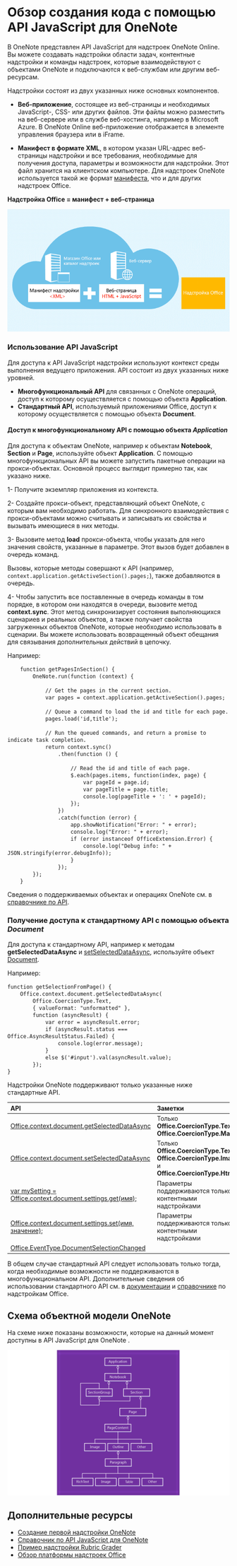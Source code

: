 # Обзор создания кода с помощью API JavaScript для OneNote

В OneNote представлен API JavaScript для надстроек OneNote Online. Вы можете создавать надстройки области задач, контентные надстройки и команды надстроек, которые взаимодействуют с объектами OneNote и подключаются к веб-службам или другим веб-ресурсам.

Надстройки состоят из двух указанных ниже основных компонентов.

- **Веб-приложение**, состоящее из веб-страницы и необходимых JavaScript-, CSS- или других файлов. Эти файлы можно разместить на веб-сервере или в службе веб-хостинга, например в Microsoft Azure. В OneNote Online веб-приложение отображается в элементе управления браузера или в iFrame.
    
- **Манифест в формате XML**, в котором указан URL-адрес веб-страницы надстройки и все требования, необходимые для получения доступа, параметры и возможности для надстройки. Этот файл хранится на клиентском компьютере. Для надстроек OneNote используется такой же формат [манифеста](https://dev.office.com/docs/add-ins/overview/add-in-manifests), что и для других надстроек Office.

**Надстройка Office = манифест + веб-страница**

![Надстройка Office состоит из манифеста и веб-страницы](../../images/onenote-add-in.png)

### Использование API JavaScript

Для доступа к API JavaScript надстройки используют контекст среды выполнения ведущего приложения. API состоит из двух указанных ниже уровней. 

- **Многофункциональный API** для связанных с OneNote операций, доступ к которому осуществляется с помощью объекта **Application**.
- **Стандартный API**, используемый приложениями Office, доступ к которому осуществляется с помощью объекта **Document**.

#### Доступ к многофункциональному API с помощью объекта *Application*

Для доступа к объектам OneNote, например к объектам **Notebook**, **Section** и **Page**, используйте объект **Application**. С помощью многофункциональных API вы можете запустить пакетные операции на прокси-объектах. Основной процесс выглядит примерно так, как указано ниже. 

1- Получите экземпляр приложения из контекста.

2- Создайте прокси-объект, представляющий объект OneNote, с которым вам необходимо работать. Для синхронного взаимодействия с прокси-объектами можно считывать и записывать их свойства и вызывать имеющиеся в них методы. 

3- Вызовите метод **load** прокси-объекта, чтобы указать для него значения свойств, указанные в параметре. Этот вызов будет добавлен в очередь команд. 

   Вызовы, которые методы совершают к API (например, `context.application.getActiveSection().pages;`), также добавляются в очередь.
    
4- Чтобы запустить все поставленные в очередь команды в том порядке, в котором они находятся в очереди, вызовите метод **context.sync**. Этот метод синхронизирует состояния выполняющихся сценариев и реальных объектов, а также получает свойства загруженных объектов OneNote, которые необходимо использовать в сценарии. Вы можете использовать возвращенный объект обещания для связывания дополнительных действий в цепочку.

Например: 

```
    function getPagesInSection() {
        OneNote.run(function (context) {
            
            // Get the pages in the current section.
            var pages = context.application.getActiveSection().pages;
            
            // Queue a command to load the id and title for each page.            
            pages.load('id,title');
            
            // Run the queued commands, and return a promise to indicate task completion.
            return context.sync()
                .then(function () {
                    
                    // Read the id and title of each page. 
                    $.each(pages.items, function(index, page) {
                        var pageId = page.id;
                        var pageTitle = page.title;
                        console.log(pageTitle + ': ' + pageId); 
                    });
                })
                .catch(function (error) {
                    app.showNotification("Error: " + error);
                    console.log("Error: " + error);
                    if (error instanceof OfficeExtension.Error) {
                        console.log("Debug info: " + JSON.stringify(error.debugInfo));
                    }
                });
        });
    }
```

Сведения о поддерживаемых объектах и операциях OneNote см. в [справочнике по API](../../reference/onenote/onenote-add-ins-javascript-reference.md).

### Получение доступа к стандартному API с помощью объекта *Document*

Для доступа к стандартному API, например к методам **getSelectedDataAsync** и [setSelectedDataAsync](https://dev.office.com/reference/add-ins/shared/document.getselecteddataasync), используйте объект [Document](https://dev.office.com/reference/add-ins/shared/document.setselecteddataasync). 

Например:  

```
function getSelectionFromPage() {
    Office.context.document.getSelectedDataAsync(
        Office.CoercionType.Text,
        { valueFormat: "unformatted" },
        function (asyncResult) {
            var error = asyncResult.error;
            if (asyncResult.status === Office.AsyncResultStatus.Failed) {
                console.log(error.message);
            }
            else $('#input').val(asyncResult.value);
        });
}
```
Надстройки OneNote поддерживают только указанные ниже стандартные API.

| API | Заметки |
|:------|:------|
| [Office.context.document.getSelectedDataAsync](https://msdn.microsoft.com/en-us/library/office/fp142294.aspx) | Только **Office.CoercionType.Text** и **Office.CoercionType.Matrix** |
| [Office.context.document.setSelectedDataAsync](https://msdn.microsoft.com/en-us/library/office/fp142145.aspx) | Только **Office.CoercionType.Text**, **Office.CoercionType.Image** и **Office.CoercionType.Html** | 
| [var mySetting = Office.context.document.settings.get(имя);](https://msdn.microsoft.com/en-us/library/office/fp142180.aspx) | Параметры поддерживаются только контентными надстройками | 
| [Office.context.document.settings.set(имя, значение);](https://msdn.microsoft.com/en-us/library/office/fp161063.aspx) | Параметры поддерживаются только контентными надстройками | 
| [Office.EventType.DocumentSelectionChanged](https://dev.office.com/reference/add-ins/shared/document.selectionchanged.event) ||

В общем случае стандартный API следует использовать только тогда, когда необходимые возможности не поддерживаются в многофункциональном API. Дополнительные сведения об использовании стандартного API см. в [документации](https://dev.office.com/docs/add-ins/overview/office-add-ins) и [справочнике](https://dev.office.com/reference/add-ins/javascript-api-for-office) по надстройкам Office.


<a name="om-diagram"></a>
## Схема объектной модели OneNote 
На схеме ниже показаны возможности, которые на данный момент доступны в API JavaScript для OneNote .

  ![Схема объектной модели OneNote](../../images/onenote-om.png)


## Дополнительные ресурсы

- [Создание первой надстройки OneNote](onenote-add-ins-getting-started.md)
- [Справочник по API JavaScript для OneNote](../../reference/onenote/onenote-add-ins-javascript-reference.md)
- [Пример надстройки Rubric Grader](https://github.com/OfficeDev/OneNote-Add-in-Rubric-Grader-Preview)
- [Обзор платформы надстроек Office](https://dev.office.com/docs/add-ins/overview/office-add-ins)
